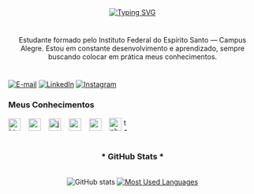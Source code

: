 <div align="center">
  <a href="https://git.io/typing-svg">
    <img src="https://readme-typing-svg.demolab.com?font=Fira+Code&weight=500&size=22&pause=1000&color=FF00F6&center=true&vCenter=true&random=false&width=524&lines=%E2%8A%B9+Bem-Vindo+ao+Meu+Portfolio!+%CB%99%E1%B5%95%CB%99+%E2%8A%B9+" alt="Typing SVG">
  </a>
</div>

#
<p align="center">Estudante formado pelo Instituto Federal do Espírito Santo — Campus Alegre. Estou em constante desenvolvimento e aprendizado, sempre buscando colocar em prática meus conhecimentos.

#

[![E-mail](https://img.shields.io/badge/-Email-000?style=for-the-badge&logo=microsoft-outlook&logoColor=FF00F6&color:FFF)](mailto:thalesdias665@gmail.com)
[![LinkedIn](https://img.shields.io/badge/-LinkedIn-000?style=for-the-badge&logo=linkedin&logoColor=FF00F6&color:FFF)](****)
[![Instagram](https://img.shields.io/badge/-Instagram-000?style=for-the-badge&logo=instagram&logoColor=FF00F6&color:FFF)](***)

<h3 align="left">Meus Conhecimentos</h3>

<div align="left">
  <img src="https://cdn.jsdelivr.net/gh/devicons/devicon/icons/html5/html5-original.svg" height="25" alt="html5 logo"  />
  <img width="8" />
  <img src="https://cdn.jsdelivr.net/gh/devicons/devicon/icons/css3/css3-original.svg" height="25" alt="css3 logo"  />
  <img width="8" />
  <img src="https://cdn.jsdelivr.net/gh/devicons/devicon/icons/javascript/javascript-plain.svg" height="25" alt="javascript logo"  />
  <img width="8" />
  <img src="https://cdn.jsdelivr.net/gh/devicons/devicon/icons/react/react-original.svg" height="25" alt="react logo"  />
  <img width="8" />
  <img src="https://cdn.jsdelivr.net/gh/devicons/devicon/icons/mysql/mysql-original.svg" height="25" alt="mysql logo"  />
  <img width="8" />
  <img src="https://cdn.jsdelivr.net/gh/devicons/devicon@latest/icons/php/php-original.svg" height="26" alt="php logo"  />
  <img width="8" 
  <img src="https://cdn.jsdelivr.net/gh/devicons/devicon@latest/icons/tailwindcss/tailwindcss-original-wordmark.svg" height="25" alt="tailwindcss logo"  />
 </div> 
  
#


<div style="text-align: center;" align="center">
  <h3>* GitHub Stats *</h3>
  <br>
  <img src="https://github-readme-stats-git-masterrstaa-rickstaa.vercel.app/api?username=otakufujao&hide_title=true&show_icons=true&include_all_commits=false&count_private=true&line_height=25&hide=issues&bg_color=000&title_color=FF00F6&text_color=FFF&border_radius=3&border_color=36123c&icon_color=FF00F6&theme=jolly" alt="GitHub stats">

  <a href="https://github.com/Thales-Milagre/github-readme-stats">
    <img src="https://github-readme-stats-git-masterrstaa-rickstaa.vercel.app/api/top-langs/?username=otakufujao&line_height=10&card_width=290&layout=compact&hide_title=false&count_private=true&langs_count=4&show_icons=true&title_color=FF00F6&hide=html,scss,less&bg_color=000&text_color=8B8B8B&border_radius=3&border_color=561760&count_private=true" alt="Most Used Languages">
  </a>
</div>




    
          
</div>

#
